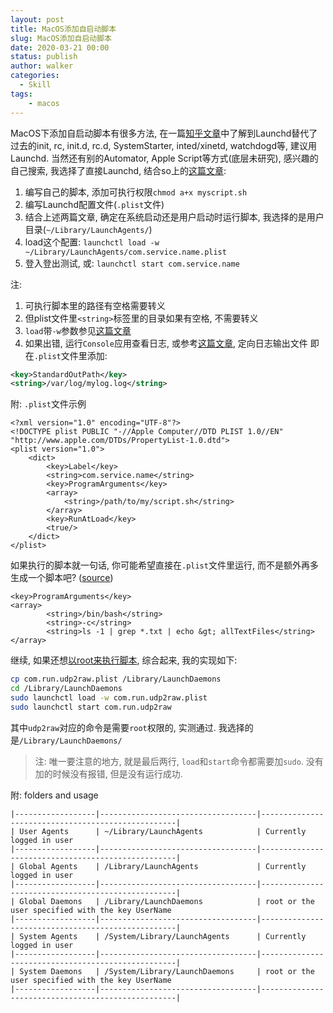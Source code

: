 ```yaml
---
layout: post
title: MacOS添加自启动脚本
slug: MacOS添加自启动脚本
date: 2020-03-21 00:00
status: publish
author: walker
categories: 
  - Skill
tags:
	- macos
---
```


MacOS下添加自启动脚本有很多方法, 在一篇[知乎文章](https://www.zhihu.com/question/22794908/answer/89421030)中了解到Launchd替代了过去的init, rc, init.d, rc.d, SystemStarter, inted/xinetd, watchdogd等, 建议用Launchd.
当然还有别的Automator, Apple Script等方式(底层未研究), 感兴趣的自己搜索, 我选择了直接Launchd, 结合so上的[这篇文章](https://stackoverflow.com/a/13372744/1051235):

1. 编写自己的脚本, 添加可执行权限`chmod a+x myscript.sh`
2. 编写Launchd配置文件(`.plist`文件)
3. 结合上述两篇文章, 确定在系统启动还是用户启动时运行脚本, 我选择的是用户目录(`~/Library/LaunchAgents/`)
4. load这个配置: `launchctl load -w ~/Library/LaunchAgents/com.service.name.plist`
5. 登入登出测试, 或: `launchctl start com.service.name`

注:
1. 可执行脚本里的路径有空格需要转义
2. 但plist文件里`<string>`标签里的目录如果有空格, 不需要转义
3. `load`带`-w`参数参见[这篇文章](https://apple.stackexchange.com/a/308421)
4. 如果出错, 运行`Console`应用查看日志, 或参考[这篇文章](https://stackoverflow.com/a/48017581), 定向日志输出文件
即在`.plist`文件里添加:
```xml
<key>StandardOutPath</key>
<string>/var/log/mylog.log</string>
```

附: `.plist`文件示例
```
<?xml version="1.0" encoding="UTF-8"?>
<!DOCTYPE plist PUBLIC "-//Apple Computer//DTD PLIST 1.0//EN" "http://www.apple.com/DTDs/PropertyList-1.0.dtd">
<plist version="1.0">
	<dict>
		<key>Label</key>
		<string>com.service.name</string>
		<key>ProgramArguments</key>
		<array>
			<string>/path/to/my/script.sh</string>
		</array>
		<key>RunAtLoad</key>
		<true/>
	</dict>
</plist>
```

如果执行的脚本就一句话, 你可能希望直接在`.plist`文件里运行, 而不是额外再多生成一个脚本吧? ([source](https://superuser.com/a/285273))
```
<key>ProgramArguments</key>
<array>
        <string>/bin/bash</string>
        <string>-c</string>
        <string>ls -1 | grep *.txt | echo &gt; allTextFiles</string>
</array>
```

继续, 如果还想[以root来执行脚本](https://superuser.com/questions/36087/how-do-i-run-a-launchd-command-as-root), 综合起来, 我的实现如下:
```bash
cp com.run.udp2raw.plist /Library/LaunchDaemons
cd /Library/LaunchDaemons
sudo launchctl load -w com.run.udp2raw.plist
sudo launchctl start com.run.udp2raw
```
其中`udp2raw`对应的命令是需要`root`权限的, 实测通过. 我选择的是`/Library/LaunchDaemons/`
>注: 唯一要注意的地方, 就是最后两行, `load`和`start`命令都需要加`sudo`. 没有加的时候没有报错, 但是没有运行成功.

附: folders and usage
```
|------------------|-----------------------------------|---------------------------------------------------|
| User Agents      | ~/Library/LaunchAgents            | Currently logged in user
|------------------|-----------------------------------|---------------------------------------------------|
| Global Agents    | /Library/LaunchAgents             | Currently logged in user
|------------------|-----------------------------------|---------------------------------------------------|
| Global Daemons   | /Library/LaunchDaemons            | root or the user specified with the key UserName
|------------------|-----------------------------------|---------------------------------------------------|
| System Agents    | /System/Library/LaunchAgents      | Currently logged in user
|------------------|-----------------------------------|---------------------------------------------------|
| System Daemons   | /System/Library/LaunchDaemons     | root or the user specified with the key UserName
|------------------|-----------------------------------|---------------------------------------------------|
```
